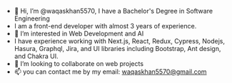 - 👋 Hi, I’m @waqaskhan5570, I have a Bachelor's Degree in Software Engineering
- I am a front-end developer with almost 3 years of experience.
- 👀 I’m interested in Web Development and AI
- I have experience working with Next.js, React, Redux, Cypress, Nodejs, Hasura, Graphql, Jira, and UI libraries including Bootstrap, Ant design, and Chakra UI.
- 💞️ I’m looking to collaborate on web projects
- 📫 you can contact me by my email: waqaskhan5570@gmail.com

